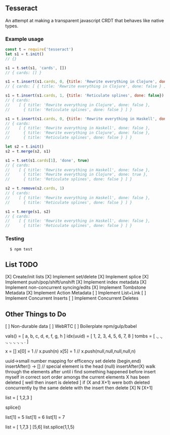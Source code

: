 ## Tesseract

  An attempt at making a transparent javascript CRDT that behaves like native types.

### Example usage

```js
const t = require('tesseract')
let s1 = t.init()
// {}

s1 = t.set(s1, 'cards', [])
// { cards: [] }

s1 = t.insert(s1.cards, 0, {title: 'Rewrite everything in Clojure', done: false})
// { cards: [ { title: 'Rewrite everything in Clojure', done: false } ] }

s1 = t.insert(s1.cards, 1, {title: 'Reticulate splines', done: false})
// { cards:
//    [ { title: 'Rewrite everything in Clojure', done: false },
//      { title: 'Reticulate splines', done: false } ] }

s1 = t.insert(s1.cards, 0, {title: 'Rewrite everything in Haskell', done: false})
// { cards:
//    [ { title: 'Rewrite everything in Haskell', done: false },
//      { title: 'Rewrite everything in Clojure', done: false },
//      { title: 'Reticulate splines', done: false } ] }

let s2 = t.init()
s2 = t.merge(s2, s1)

s1 = t.set(s1.cards[1], 'done', true)
// { cards:
//    [ { title: 'Rewrite everything in Haskell', done: false },
//      { title: 'Rewrite everything in Clojure', done: true },
//      { title: 'Reticulate splines', done: false } ] }

s2 = t.remove(s2.cards, 1)
// { cards:
//    [ { title: 'Rewrite everything in Haskell', done: false },
//      { title: 'Reticulate splines', done: false } ] }

s1 = t.merge(s1, s2)
// { cards:
//    [ { title: 'Rewrite everything in Haskell', done: false },
//      { title: 'Reticulate splines', done: false } ] }
```

### Testing

```
  $ npm test
```

## List TODO
[X] Create/init lists
[X] Implement set/delete
[X] Implement splice
[X] Implement push/pop/shift/unshift
[X] Implement index metadata
[X] Implement non-concurrent syncing/edits
[X] Implement Tombstone Metadata
[X] Implement Action Metadata
[ ] Implement List+Link
[ ] Implement Concurrent Inserts
[ ] Implement Concurrent Deletes

## Other Things to Do
[ ] Non-durable data
[ ] WebRTC
[ ] Boilerplate npm/gulp/babel

vals()    = [ a, b, c, d, e, f, g, h ]
idx(uuid) = [ 1, 2, 3, 4, 5, 6, 7, 8 ]
tombs     = [ ., ., ., ., ., ., ., . ]

x = []
x[0] = 1 // x.push(n)
x[5] = 1 // x.push(null,null,null,null,n)

uuid->small number mapping for efficency
set
delete (begin,end)
insertAfter() -> [] // special element is the head (null)
insertAfter(X)
  walk through the elements after until i find something happened before
  insert myself in correct sort order amongs the current elements
  X has been deleted
    [ well then insert is deleted ]
    if (X and X+1) were both deleted concurrently by the same delete with the insert then delete
    [X] N [X+1]

list = [ 1,2,3 ]

splice()

list[1] = 5
list[1] = 6
list[1] = 7

list = [ 1,7,3 ]
         [5,6]
list.splice(1,1,5)



